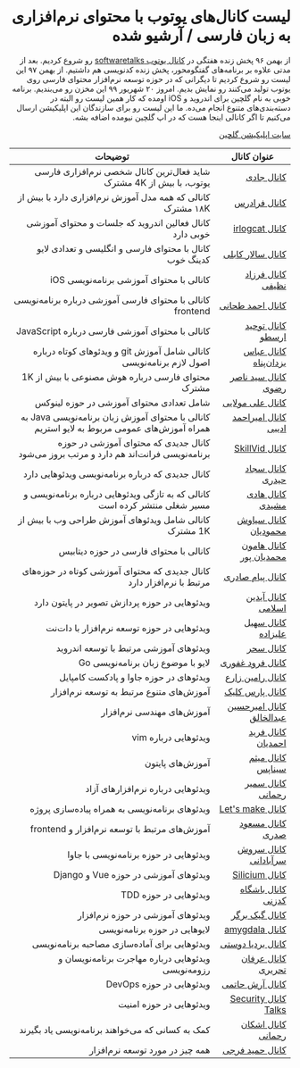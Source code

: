 <div dir="rtl">

# لیست کانال‌های یوتوب با محتوای نرم‌افزاری به زبان فارسی / آرشیو شده

از بهمن ۹۶ پخش زنده هفتگی در  [کانال یوتوب softwaretalks](https://youtube.com/softwaretalks) رو شروع کردیم. بعد از مدتی علاوه بر برنامه‌های گفتگومحور، پخش زنده کدنویسی هم داشتیم. از بهمن ۹۷ این لیست رو شروع کردیم تا دیگرانی که در حوزه توسعه نرم‌افزار محتوای فارسی روی یوتوب تولید می‌کنند رو نمایش بدیم. امروز ۲۰ شهریور ۹۹ این مخزن رو می‌بندیم. برنامه خوبی به نام گلچین برای اندروید و iOS اومده که کار همین لیست رو البته در دسته‌بندی‌های متنوع انجام می‌ده. ما این لیست رو برای سازندگان این اپلیکیشن ارسال می‌کنیم تا اگر کانالی اینجا هست که در اپ گلچین نیومده اضافه بشه.

[سایت اپلیکیشن گلچین](https://golchin.io/apps)


عنوان کانال | توضیحات
--- | ---
[کانال جادی](https://www.youtube.com/channel/UCgKePkWtPuF36bJy0n2cEMQ) | شاید فعال‌ترین کانال شخصی نرم‌افزاری فارسی یوتوب، با بیش از 4K مشترک
[کانال فرادرس](https://www.youtube.com/channel/UCyCTTHN1XuPCzAbB9dLikhw) | کانالی که همه مدل آموزش نرم‌افزاری دارد با بیش از ۱۸K مشترک
[کانال irlogcat](https://www.youtube.com/channel/UCBM3dVa1OK3Mv2Mp2kbzdtA) | کانال فعالین اندروید که جلسات و محتوای آموزشی خوبی دارد
[کانال سالار کابلی](https://www.youtube.com/channel/UCVC0JIvpY1BZ1PBzzZFk63w)  | کانال با محتوای فارسی و انگلیسی و تعدادی لایو کدینگ خوب
[کانال فرزاد نظیفی](https://www.youtube.com/channel/UCsOZYyH_nhPJG5aC5P4fdxg) | کانالی با محتوای آموزشی برنامه‌نویسی iOS
[کانال احمد طحانی](https://www.youtube.com/channel/UC0zTl0iFLUxrJ_hafwdnLsw) | کانالی با محتوای فارسی آموزشی درباره برنامه‌نویسی frontend
[کانال توحید ارسطو](https://www.youtube.com/channel/UCs50hkpCfmHGvKxTY_gP4uA/featured) | کانالی با محتوای آموزشی فارسی درباره JavaScript
[کانال عباس یزدان‌پناه](https://www.youtube.com/channel/UCriDa1A8msrOTmfIFNFOhzA) | کانالی شامل آموزش git و ویدئوهای کوتاه درباره اصول لازم برنامه‌نویسی
[کانال سید ناصر رضوی](https://www.youtube.com/channel/UCNJavFPJ16jeMP3zeviAJbQ) |  محتوای فارسی درباره هوش مصنوعی با بیش از 1K مشترک
[کانال علی مولایی](https://www.youtube.com/channel/UCSecvuDZyO7cQh-C5AXUMQg) | شامل تعدادی محتوای آموزشی در حوزه لینوکس
[کانال امیراحمد ادیبی](https://www.youtube.com/channel/UCbUzynAcuG-JZYE7oI-B2NA) | کانالی با محتوای آموزش زبان برنامه‌نویسی Java به همراه آموزش‌های عمومی مربوط به لایو استریم
[کانال SkillVid](https://www.youtube.com/channel/UC9aYF7SavRo_A9psgpEmw0A) | کانال جدیدی که محتوای آموزشی در حوزه برنامه‌نویسی فرانت‌اند هم دارد و مرتب بروز می‌شود
[کانال سجاد حیدری](https://www.youtube.com/channel/UCYUilKxAgwih1ih4Dj8k_WQ) | کانال جدیدی که درباره برنامه‌نویسی ویدئوهایی دارد
[کانال هادی مشیدی](https://www.youtube.com/channel/UC9L_sf_AUqBuJi1cgCUC1Rw) | کانالی که به تازگی ویدئوهایی درباره برنامه‌نویسی و مسیر شغلی منتشر کرده است
[کانال سیاوش محمودیان](https://www.youtube.com/channel/UCks1-Od_hDk1mvpd8Ku_VQA) | کانالی شامل ویدئوهای آموزش طراحی وب با بیش از 1K مشترک
[کانال هامون محمدیان پور](https://www.youtube.com/channel/UCDVwCl1aKmLQQT1DS8IGDUw) | کانالی با محتوای فارسی در حوزه دیتابیس
[کانال پیام صادری](https://www.youtube.com/channel/UCJKqjAlXrjlWPxY99mkNO0A) | کانال جدیدی که محتوای آموزشی کوتاه در حوزه‌های مرتبط با نرم‌افزار دارد
[کانال آیدین اسلامی](https://www.youtube.com/channel/UCng61h_6CH2FHu9VSsSP1Uw) | ویدئوهایی در حوزه پردازش تصویر در پایتون دارد
[کانال سهیل علیزاده](https://www.youtube.com/channel/UCLHidP5SfcgFjN1BXpwl3fA) | ویدئوهایی در حوزه توسعه نرم‌افزار با دات‌نت
[کانال سحر](https://www.youtube.com/channel/UC7vYWtZShDLheammtHJpOLw) | ویدئوهای آموزشی مرتبط با توسعه اندروید
[کانال فرود غفوری](https://www.youtube.com/channel/UCdtGLDEOsnWlW1IsQFbCAsA) | لایو با موضوع زبان برنامه‌نویسی Go
[کانال رامین زارع](https://www.youtube.com/channel/UCwc1RZzEeELwPel5HFlKpzw/featured) | ویدئوهای در حوزه جاوا و پادکست کامپایل
[کانال پارس کلیک](https://www.youtube.com/user/PersianComputers) | آموزش‌های متنوع مرتبط به توسعه نرم‌افزار
[کانال امیرحسین عبدالخالق](https://www.youtube.com/channel/UCagCnbyplNpFlIg3WqCf0bQ) | آموزش‌های مهندسی نرم‌افزار
[کانال فرید احمدیان](https://www.youtube.com/channel/UCV-q5eC0hjN10KiCYRnVjnw) | ویدئوهایی درباره vim
[کانال میثم سیناپس](https://www.youtube.com/channel/UCdGv2Y_kH7CJJSotJEE4yTA) | آموزش‌های پایتون
[کانال سمیر رحمانی](https://www.youtube.com/channel/UC6KguAaJYvYQXckq3f3jx0w) | ویدئوهایی درباره نرم‌افزارهای آزاد
[کانال Let's make](https://www.youtube.com/channel/UCwkksy1YmPCEMUsEyzHn_Vg) | ویدئوهای برنامه‌نویسی به همراه پیاده‌سازی پروژه
[کانال مسعود صدری](https://www.youtube.com/channel/UCnttDmeNZW53QgrsEN977yw) | آموزش‌های مرتبط با توسعه نرم‌افزار و frontend
[کانال سروش سرآبادانی](https://www.youtube.com/user/psycho1366) | ویدئوهایی در حوزه برنامه‌نویسی با جاوا
[کانال Silicium](https://www.youtube.com/channel/UCKSIjrrKLYi9N7cqREeENlw) | ویدئوهای آموزشی در حوزه Vue و Django
[کانال باشگاه کدزنی](https://www.youtube.com/channel/UCbDzaRXf6kr9VFaTDA_twRw) | ویدئوهایی در حوزه TDD 
[کانال گیک برگر](https://www.youtube.com/channel/UCAzoPZezvbQ8J2SqW1NByPg) | ویدئوهای آموزشی در حوزه نرم‌افزار
[کانال amygdala](https://www.youtube.com/channel/UCIPJPlinJHThHBlXkcnN5mg) | لایوهایی در حوزه برنامه‌نویسی
[کانال بردیا دوستی](https://www.youtube.com/channel/UCRt-ael3zIGvXSk0gmxqikg) | ویدئوهایی برای آماده‌سازی مصاحبه برنامه‌نویسی
[کانال عرفان تحریری](https://www.youtube.com/user/erfantahriri) | ویدئوهایی درباره مهاجرت برنامه‌نویسان و رزومه‌نویسی
[کانال آرش حاتمی](https://www.youtube.com/c/ArashHatami7) | ویدئوهایی در حوزه DevOps
[کانال Security Talks](https://www.youtube.com/channel/UCRwLeCGVlPyHfzku-6rgA_w) | ویدئوهایی در حوزه امنیت
[کانال اشکان رحمانی](https://www.youtube.com/channel/UCeoFeWoQNHozbRmwuPCLcQg) | کمک به کسانی که می‌خواهند برنامه‌نویسی یاد بگیرند
[کانال حمید فرجی](https://www.youtube.com/channel/UCxqZz3DOWvFSXPOawSIYM6Q) | همه چیز در مورد توسعه نرم‌افزار
</div>
